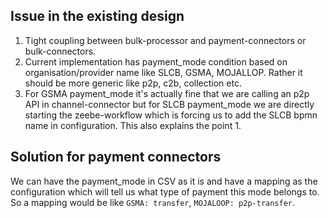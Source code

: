 ## Issue in the existing design
1. Tight coupling between bulk-processor and payment-connectors or bulk-connectors.
2. Current implementation has payment_mode condition based on organisation/provider name like SLCB, GSMA, MOJALLOP. Rather it should be more generic like p2p, c2b, collection etc.
3. For GSMA payment_mode it's actually fine that we are calling an p2p API in channel-connector but for SLCB payment_mode we are directly starting the zeebe-workflow which is forcing us to add the SLCB bpmn name in configuration. This also explains the point 1. 


## Solution for payment connectors
We can have the payment_mode in CSV as it is and have a mapping as the configuration which will tell us what type of payment this mode belongs to.
So a mapping would be like `GSMA: transfer`, `MOJALOOP: p2p-transfer`.

